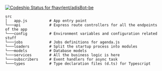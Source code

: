 [![Codeship Status for fhavrlent/adisBot-be](https://app.codeship.com/projects/a7bdd820-7aaa-0138-ae28-3a612af893dd/status?branch=master)](https://app.codeship.com/projects/396675)

```
src
│   app.js          # App entry point
└───api             # Express route controllers for all the endpoints of the app
└───config          # Environment variables and configuration related stuff
└───jobs            # Jobs definitions for agenda.js
└───loaders         # Split the startup process into modules
└───models          # Database models
└───services        # All the business logic is here
└───subscribers     # Event handlers for async task
└───types           # Type declaration files (d.ts) for Typescript
```
